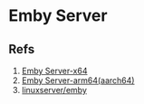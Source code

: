 # Emby Server

## Refs

1. [Emby Server-x64](https://hub.docker.com/r/emby/embyserver)
2. [Emby Server-arm64(aarch64)](https://hub.docker.com/r/emby/embyserver_arm64v8)
3. [linuxserver/emby](https://hub.docker.com/r/linuxserver/emby)
